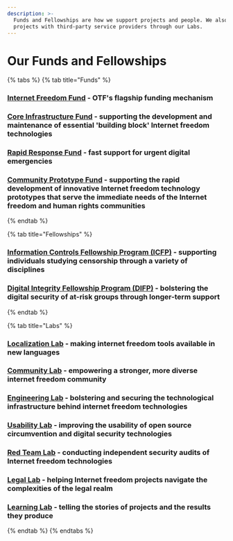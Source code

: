 ```yaml
---
description: >-
  Funds and Fellowships are how we support projects and people. We also connect
  projects with third-party service providers through our Labs.
---
```


# Our Funds and Fellowships

{% tabs %}
{% tab title="Funds" %}
### [Internet Freedom Fund](internet-freedom-fund.md) - OTF's flagship funding mechanism

### [Core Infrastructure Fund](core-infrastructure-fund.md) - supporting the development and maintenance of essential 'building block' Internet freedom technologies

### [Rapid Response Fund](rapid-response-fund.md) - fast support for urgent digital emergencies

### [Community Prototype Fund](https://guide.opentech.fund/our-funds-and-fellowships/community-prototype-fund) - supporting the rapid development of innovative Internet freedom technology prototypes that serve the immediate needs of the Internet freedom and human rights communities
{% endtab %}

{% tab title="Fellowships" %}
### [Information Controls Fellowship Program \(ICFP\)](information-controls-fellowship-program-icfp.md) - supporting individuals studying censorship through a variety of disciplines

### [Digital Integrity Fellowship Program \(DIFP\)](digital-integrity-fellowship-program-difp.md) - bolstering the digital security of at-risk groups through longer-term support
{% endtab %}

{% tab title="Labs" %}
### [Localization Lab](../our-labs/localization-lab.md) - making internet freedom tools available in new languages

### [Community Lab](../our-labs/community-lab.md) - empowering a stronger, more diverse internet freedom community

### [Engineering Lab](../our-labs/engineering-lab.md) - bolstering and securing the technological infrastructure behind internet freedom technologies

### [Usability Lab](../our-labs/usability-lab.md) - improving the usability of open source circumvention and digital security technologies

### [Red Team Lab](../our-labs/red-team-lab.md) - conducting independent security audits of Internet freedom technologies

### [Legal Lab](../our-labs/legal-lab.md) - helping Internet freedom projects navigate the complexities of the legal realm

### [Learning Lab](../our-labs/learning-lab.md) - telling the stories of projects and the results they produce
{% endtab %}
{% endtabs %}



